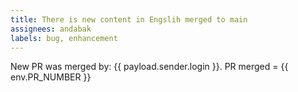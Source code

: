 ```yaml
---
title: There is new content in Engslih merged to main
assignees: andabak
labels: bug, enhancement
---
```

New PR was merged by: {{ payload.sender.login }}.
PR merged = {{ env.PR_NUMBER }}
